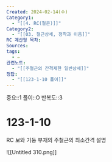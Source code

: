 ```yaml
---
Created: 2024-02-14(수)
Category1:
  - "[[4. RC(철콘)]]"
Category2:
  - "[[03. 철근상세, 정착과 이음]]"
RC 계산형 목차: 
Sources: 
tags:
  - ✏️
관련노트:
  - "[[주철근의 간격제한 일반상세]]"
정답:
  - "[[123-1-10 풀이]]"
---
```

중요::1
풀이::O
반복도::3
#  123-1-10


RC 보와 기둥 부재의 주철근의 최소간격 설명

![[Untitled 310.png]]